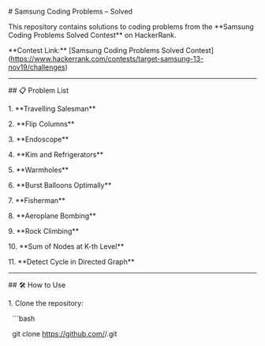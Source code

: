 \# Samsung Coding Problems – Solved



This repository contains solutions to coding problems from the \*\*Samsung Coding Problems Solved Contest\*\* on HackerRank.



\*\*Contest Link:\*\* \[Samsung Coding Problems Solved Contest](https://www.hackerrank.com/contests/target-samsung-13-nov19/challenges)



---



\## 📋 Problem List



1\. \*\*Travelling Salesman\*\*  

2\. \*\*Flip Columns\*\*  

3\. \*\*Endoscope\*\*  

4\. \*\*Kim and Refrigerators\*\*  

5\. \*\*Warmholes\*\*  

6\. \*\*Burst Balloons Optimally\*\*  

7\. \*\*Fisherman\*\*  

8\. \*\*Aeroplane Bombing\*\*  

9\. \*\*Rock Climbing\*\*  

10\. \*\*Sum of Nodes at K-th Level\*\*  

11\. \*\*Detect Cycle in Directed Graph\*\*  



---



\## 🛠 How to Use



1\. Clone the repository:

&nbsp;  ```bash

&nbsp;  git clone https://github.com/<your-username>/<repo-name>.git



